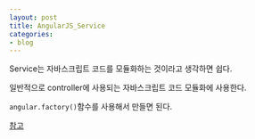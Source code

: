 ```yaml
---
layout: post
title: AngularJS_Service
categories:
- blog
---
```


Service는 자바스크립트 코드를 모듈화하는 것이라고 생각하면 쉽다.

일반적으로 controller에 사용되는 자바스크립트 코드 모듈화에 사용한다.

`angular.factory()`함수를 사용해서 만들면 된다.

[참고](https://docs.angularjs.org/guide/services)
